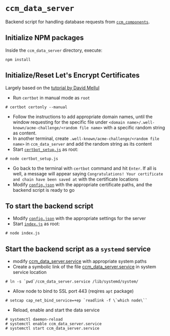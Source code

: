 # `ccm_data_server`
Backend script for handling database requests from [`ccm_components`](https://github.com/DigiKlausur/ccm_components).

## Initialize NPM packages
Inside the `ccm_data_server` directory, execute:
```
npm install
```

## Initialize/Reset Let's Encrypt Certificates
Largely based on the [tutorial by David Mellul](https://itnext.io/node-express-letsencrypt-generate-a-free-ssl-certificate-and-run-an-https-server-in-5-minutes-a730fbe528ca)
* Run `certbot` in manual mode as `root`
```
# certbot certonly --manual
```
* Follow the instructions to add appropriate domain names, until the window requesting for the specific file
under `<domain name>/.well-known/acme-challenge/<random file name>` with a specific random string as content.
* In another terminal, create `.well-known/acme-challenge/<random file name>` in `ccm_data_server` and add
the random string as its content
* Start [`certbot_setup.js`](./certbot_setup.js) as root:
```
# node certbot_setup.js
```
* Go back to the terminal with `certbot` command and hit `Enter`. If all is well, a message will appear saying
`Congratulations! Your certificate and chain have been saved at` with the certificate locations
* Modify [`config.json`](./config/configs.json) with the appropriate certificate paths, and the backend script is ready to go

## To start the backend script
* Modify [`config.json`](./config/configs.json) with the appropriate settings for the server
* Start [`index.js`](./index.js) as root:
```
# node index.js
```

## Start the backend script as a `systemd` service
* modify [ccm_data_server.service](./ccm_data_server.service) with appropriate system paths
* Create a symbolic link of the file [ccm_data_server.service](./ccm_data_server.service) in system service location
```
# ln -s `pwd`/ccm_data_server.service /lib/systemd/system/
```
* Allow node to bind to SSL port 443 (reqires `apt` package)
```
# setcap cap_net_bind_service=+ep `readlink -f \`which node\``
```
* Reload, enable and start the data service
```
# systemctl daemon-reload
# systemctl enable ccm_data_server.service
# systemctl start ccm_data_server.service
```
